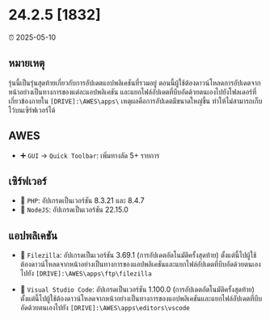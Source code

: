 # 24.2.5 [1832]

⏰ 2025-05-10  

## หมายเหตุ  
รุ่นนี้เป็นรุ่นสุดท้ายเกี่ยวกับการอัปเดตแอปพลิเคชันที่รวมอยู่ ตอนนี้ผู้ใช้ต้องดาวน์โหลดการอัปเดตจากหน้าอย่างเป็นทางการของแต่ละแอปพลิเคชัน และแยกไฟล์อัปเดตที่บีบอัดด้วยตนเองไปยังโฟลเดอร์ที่เกี่ยวข้องภายใน `[DRIVE]:\AWES\apps\` เหตุผลคือการอัปเดตมีขนาดใหญ่ขึ้น ทำให้ไม่สามารถเก็บไว้บนเซิร์ฟเวอร์ได้  

## AWES  
- ➕ `GUI` -> `Quick Toolbar`: เพิ่มทางลัด 5+ รายการ  

## เซิร์ฟเวอร์  
- 🔄 `PHP`: อัปเกรดเป็นเวอร์ชัน 8.3.21 และ 8.4.7  
- 🔄 `NodeJS`: อัปเกรดเป็นเวอร์ชัน 22.15.0  

## แอปพลิเคชัน  
- 🔄 `Filezilla`: อัปเกรดเป็นเวอร์ชัน 3.69.1 (การอัปเดตอัตโนมัติครั้งสุดท้าย) ตั้งแต่นี้ไปผู้ใช้ต้องดาวน์โหลดจากหน้าอย่างเป็นทางการของแอปพลิเคชันและแยกไฟล์อัปเดตที่บีบอัดด้วยตนเองไปยัง `[DRIVE]:\AWES\apps\ftp\filezilla`  

- 🔄 `Visual Studio Code`: อัปเกรดเป็นเวอร์ชัน 1.100.0 (การอัปเดตอัตโนมัติครั้งสุดท้าย) ตั้งแต่นี้ไปผู้ใช้ต้องดาวน์โหลดจากหน้าอย่างเป็นทางการของแอปพลิเคชันและแยกไฟล์อัปเดตที่บีบอัดด้วยตนเองไปยัง `[DRIVE]:\AWES\apps\editors\vscode`  
